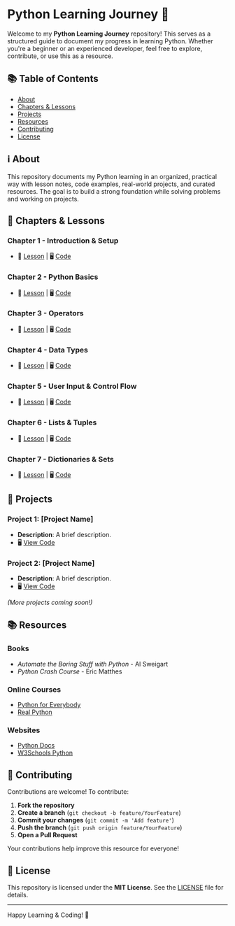 # Python Learning Journey 🐍

Welcome to my **Python Learning Journey** repository! This serves as a structured guide to document my progress in learning Python. Whether you're a beginner or an experienced developer, feel free to explore, contribute, or use this as a resource.

## 📚 Table of Contents

- [About](#-about)
- [Chapters & Lessons](#-chapters--lessons)
- [Projects](#-projects)
- [Resources](#-resources)
- [Contributing](#-contributing)
- [License](#-license)

## ℹ️ About

This repository documents my Python learning in an organized, practical way with lesson notes, code examples, real-world projects, and curated resources. The goal is to build a strong foundation while solving problems and working on projects.

## 📖 Chapters & Lessons

### **Chapter 1 - Introduction & Setup**

- 📂 [Lesson](lessons/chapter1/lesson1.md) | 🖥️ [Code](code/chapter1/hello.py)

### **Chapter 2 - Python Basics**

- 📂 [Lesson](lessons/chapter2/lesson1.md) | 🖥️ [Code](code/chapter2/welcome.py)

### **Chapter 3 - Operators**

- 📂 [Lesson](lessons/chapter3/lesson1.md) | 🖥️ [Code](code/chapter3/meaning.py)

### **Chapter 4 - Data Types**

- 📂 [Lesson](lessons/chapter4/lesson1.md) | 🖥️ [Code](code/chapter4/data_types.py)

### **Chapter 5 - User Input & Control Flow**

- 📂 [Lesson](lessons/chapter5/lesson1.md) | 🖥️ [Code](code/chapter5/rps_game.py)

### **Chapter 6 - Lists & Tuples**

- 📂 [Lesson](lessons/chapter6/lesson1.md) | 🖥️ [Code](code/chapter6/)

### **Chapter 7 - Dictionaries & Sets**

- 📂 [Lesson](lessons/chapter7/lesson1.md) | 🖥️ [Code](code/chapter7/)

## 🚀 Projects

### Project 1: **[Project Name]**

- **Description**: A brief description.
- 🖥️ [View Code](projects/project1/)

### Project 2: **[Project Name]**

- **Description**: A brief description.
- 🖥️ [View Code](projects/project2/)

_(More projects coming soon!)_

## 📚 Resources

### Books

- _Automate the Boring Stuff with Python_ - Al Sweigart
- _Python Crash Course_ - Eric Matthes

### Online Courses

- [Python for Everybody](https://www.coursera.org/specializations/python)
- [Real Python](https://realpython.com/)

### Websites

- [Python Docs](https://docs.python.org/3/)
- [W3Schools Python](https://www.w3schools.com/python/)

## 🤝 Contributing

Contributions are welcome! To contribute:

1. **Fork the repository**
2. **Create a branch** (`git checkout -b feature/YourFeature`)
3. **Commit your changes** (`git commit -m 'Add feature'`)
4. **Push the branch** (`git push origin feature/YourFeature`)
5. **Open a Pull Request**

Your contributions help improve this resource for everyone!

## 📄 License

This repository is licensed under the **MIT License**. See the [LICENSE](LICENSE) file for details.

---

Happy Learning & Coding! 🚀
